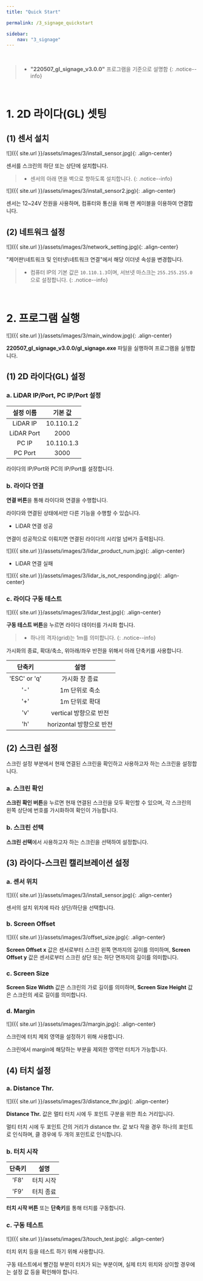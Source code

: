 ```yaml
---
title: "Quick Start"

permalink: /3_signage_quickstart

sidebar:
    nav: "3_signage"
---
```


<br/>

> - **"220507_gl_signage_v3.0.0"** 프로그램을 기준으로 설명함
{: .notice--info}

<br/>




# 1. 2D 라이다(GL) 셋팅

## (1) 센서 설치

![]({{ site.url }}/assets/images/3/install_sensor.jpg){: .align-center} 

센서를 스크린의 하단 또는 상단에 설치합니다.

> - 센서의 아래 면을 벽으로 향하도록 설치합니다. 
{: .notice--info}

![]({{ site.url }}/assets/images/3/install_sensor2.jpg){: .align-center} 

센서는 12~24V 전원을 사용하며, 컴퓨터와 통신을 위해 랜 케이블을 이용하여 연결합니다. 


## (2) 네트워크 설정

![]({{ site.url }}/assets/images/3/network_setting.jpg){: .align-center} 

"제어판\네트워크 및 인터넷\네트워크 연결"에서 해당 이더넷 속성을 변경합니다.

> - 컴퓨터 IP의 기본 값은 `10.110.1.3`이며, 서브넷 마스크는 `255.255.255.0`으로 설정합니다.
{: .notice--info}

<br/>




# 2. 프로그램 실행

![]({{ site.url }}/assets/images/3/main_window.jpg){: .align-center} 

**220507_gl_signage_v3.0.0/gl_signage.exe** 파일을 실행하여 프로그램을 실행합니다.


## (1) 2D 라이다(GL) 설정

### a. LiDAR IP/Port, PC IP/Port 설정

|설정 이름|기본 값|
|:---:|:---:|
|LiDAR IP|10.110.1.2|
|LiDAR Port|2000|
|PC IP|10.110.1.3|
|PC Port|3000|

라이다의 IP/Port와 PC의 IP/Port를 설정합니다.

### b. 라이다 연결

**연결 버튼**을 통해 라이다와 연결을 수행합니다.

라이다와 연결된 상태에서만 다른 기능을 수행할 수 있습니다. 

- LiDAR 연결 성공

연결이 성공적으로 이뤄지면 연결된 라이다의 시리얼 넘버가 출력됩니다.

![]({{ site.url }}/assets/images/3/lidar_product_num.jpg){: .align-center}

- LiDAR 연결 실패

![]({{ site.url }}/assets/images/3/lidar_is_not_responding.jpg){: .align-center}


### c. 라이다 구동 테스트

![]({{ site.url }}/assets/images/3/lidar_test.jpg){: .align-center}

**구동 테스트 버튼**을 누르면 라이다 데이터를 가시화 합니다.

> - 하나의 격자(grid)는 1m를 의미합니다.
{: .notice--info}

가시화의 종료, 확대/축소, 위아래/좌우 반전을 위해서 아래 단축키를 사용합니다.

|단축키|설명|
|:---:|:---:|
|'ESC' or 'q'|가시화 창 종료|
|'-'|1m 단위로 축소|
|'+'|1m 단위로 확대|
|'v'|vertical 방향으로 반전|
|'h'|horizontal 방향으로 반전|


## (2) 스크린 설정

스크린 설정 부분에서 현재 연결된 스크린을 확인하고 사용하고자 하는 스크린을 설정합니다.

### a. 스크린 확인

**스크린 확인 버튼**을 누르면 현재 연결된 스크린을 모두 확인할 수 있으며, 각 스크린의 왼쪽 상단에 번호를 가시화하여 확인이 가능합니다.

### b. 스크린 선택

**스크린 선택**에서 사용하고자 하는 스크린을 선택하여 설정합니다.


## (3) 라이다-스크린 캘리브레이션 설정

### a. 센서 위치

![]({{ site.url }}/assets/images/3/install_sensor.jpg){: .align-center}

센서의 설치 위치에 따라 상단/하단을 선택합니다.

### b. Screen Offset

![]({{ site.url }}/assets/images/3/offset_size.jpg){: .align-center}

**Screen Offset x** 값은 센서로부터 스크린 왼쪽 면까지의 길이를 의미하며, **Screen Offset y** 값은 센서로부터 스크린 상단 또는 하단 면까지의 길이를 의미합니다. 

### c. Screen Size

**Screen Size Width** 값은 스크린의 가로 길이를 의미하며, **Screen Size Height** 값은 스크린의 세로 길이를 의미합니다. 

### d. Margin

![]({{ site.url }}/assets/images/3/margin.jpg){: .align-center}

스크린에 터치 제외 영역을 설정하기 위해 사용합니다.

스크린에서 margin에 해당하는 부분을 제외한 영역만 터치가 가능합니다.


## (4) 터치 설정

### a. Distance Thr.

![]({{ site.url }}/assets/images/3/distance_thr.jpg){: .align-center}

**Distance Thr.** 값은 멀티 터치 시에 두 포인트 구분을 위한 최소 거리입니다.

멀티 터치 시에 두 포인트 간의 거리가 distance thr. 값 보다 작을 경우 하나의 포인트로 인식하며, 클 경우에 두 개의 포인트로 인식합니다. 

### b. 터치 시작

|단축키|설명|
|:---:|:---:|
|'F8'|터치 시작|
|'F9'|터치 종료|

**터치 시작 버튼** 또는 **단축키**를 통해 터치를 구동합니다. 

### c. 구동 테스트

![]({{ site.url }}/assets/images/3/touch_test.jpg){: .align-center}

터치 위치 등을 테스트 하기 위해 사용합니다.

구동 테스트에서 빨간점 부분이 터치가 되는 부분이며, 실제 터치 위치와 상이할 경우에는 설정 값 등을 확인해야 합니다. 

<br/>

